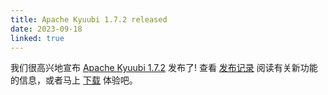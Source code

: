 ```yaml
---
title: Apache Kyuubi 1.7.2 released
date: 2023-09-18
linked: true
---
```

<!---
  Licensed under the Apache License, Version 2.0 (the "License");
  you may not use this file except in compliance with the License.
  You may obtain a copy of the License at

   http://www.apache.org/licenses/LICENSE-2.0

  Unless required by applicable law or agreed to in writing, software
  distributed under the License is distributed on an "AS IS" BASIS,
  WITHOUT WARRANTIES OR CONDITIONS OF ANY KIND, either express or implied.
  See the License for the specific language governing permissions and
  limitations under the License. See accompanying LICENSE file.
-->

我们很高兴地宣布 [Apache Kyuubi 1.7.2](/zh/release/1.7.2.html) 发布了! 查看 [发布记录](/zh/release/1.7.2.html) 阅读有关新功能的信息，或者马上 [下载](/zh/releases.html) 体验吧。
